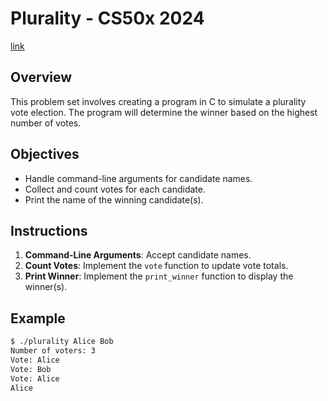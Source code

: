 # Plurality - CS50x 2024
[link](https://cs50.harvard.edu/x/2024/psets/3/plurality/)

## Overview
This problem set involves creating a program in C to simulate a plurality vote election. The program will determine the winner based on the highest number of votes.

## Objectives
- Handle command-line arguments for candidate names.
- Collect and count votes for each candidate.
- Print the name of the winning candidate(s).

## Instructions
1. **Command-Line Arguments**: Accept candidate names.
2. **Count Votes**: Implement the `vote` function to update vote totals.
3. **Print Winner**: Implement the `print_winner` function to display the winner(s).

## Example
```sh
$ ./plurality Alice Bob
Number of voters: 3
Vote: Alice
Vote: Bob
Vote: Alice
Alice